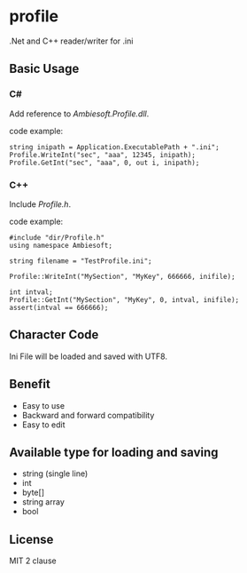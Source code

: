 # profile
.Net and C++ reader/writer for .ini

## Basic Usage
### C#
Add reference to *Ambiesoft.Profile.dll*.

code example:
```
string inipath = Application.ExecutablePath + ".ini";
Profile.WriteInt("sec", "aaa", 12345, inipath);
Profile.GetInt("sec", "aaa", 0, out i, inipath);
```

### C++
Include *Profile.h*.

code example:
```
#include "dir/Profile.h"
using namespace Ambiesoft;

string filename = "TestProfile.ini";

Profile::WriteInt("MySection", "MyKey", 666666, inifile);

int intval;
Profile::GetInt("MySection", "MyKey", 0, intval, inifile);
assert(intval == 666666);
```

## Character Code
Ini File will be loaded and saved with UTF8. 

## Benefit
- Easy to use
- Backward and forward compatibility
- Easy to edit
 

## Available type for loading and saving
- string (single line)
- int
- byte[]
- string array
- bool
 
## License
MIT 2 clause




